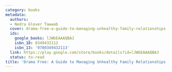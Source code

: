 ```yaml
---
category: books
metadata:
  authors:
  - Nedra Glover Tawwab
  cover: drama-free-a-guide-to-managing-unhealthy-family-relationships-nedra-glover-tawwab.jpg
  ids:
    google_books: lJWbEAAAQBAJ
    isbn_10: 0349432112
    isbn_13: '9780349432113'
  link: https://play.google.com/store/books/details?id=lJWbEAAAQBAJ
  status: to-read
title: 'Drama Free: A Guide to Managing Unhealthy Family Relationships'
---
```


